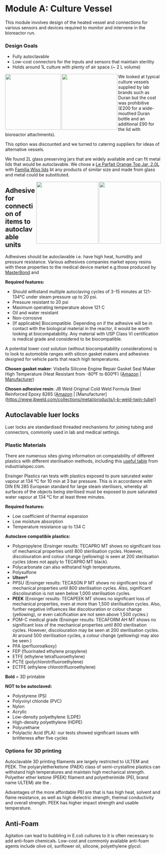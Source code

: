 # Module A: Culture Vessel

This module involves design of the heated vessel and connections for various sensors and devices required to monitor and intervene in the bioreactor run.

### Design Goals

 - Fully autoclavable
 - Low-cost connectors for the inputs and sensors that maintain sterility
 - Holds around 1L culture with plenty of air space (~ 2 L volume)


<img src="http://www.duran-group.com/uploads/pics/1112713_01.jpg" height="180" align="left"> 
<img src="http://www.duran-group.com/uploads/pics/gruppe_ASS-GLS80sm_02.jpg" height="180" align="left"> 
We looked at typical culture vessels supplied by lab brands such as Duran but the cost was prohibitive (£200 for a wide-mouthed Duran bottle and an additional £90 for the lid with bioreactor attachments). 

This option was discounted and we turned to catering suppliers for ideas of alternative vessels.


We found 2L glass preserving jars that are widely available and can fit metal lids that would be autoclavable. We chose a [Le Parfait Orange Top Jar, 2.0L](https://www.amazon.co.uk/Parfait-Orange-Top-Jar-2-0L/dp/B01N91TANW) with [Familia Wiss lids](https://www.amazon.co.uk/Le-Parfait-Spare-Lids/dp/B002G6G73U/ref=sr_1_1?s=kitchen&ie=UTF8&qid=1540499155&sr=1-1&keywords=Le+Parfait+6+Familia+Wiss+lids) bt any products of similar size and made from glass and metal could be substituted.

<p align="center">
 <img src="https://www.ozfarmer.com/image/cache/catalog/products/82mm-le-parfait-familia-wiss-screw-lid-800x800.png" height="200" align="right"> 
<img src="https://images-na.ssl-images-amazon.com/images/I/41MefnjdbgL._SY450_.jpg" height="200" align="right">
</p>



## Adhesive for connection of items to autoclavable units

Adhesives should be autoclavable i.e. have high heat, humidity and pressure resistance. Various adhesives companies market epoxy resins with these properties to the medical device market e.g.those produced by [MasterBond](https://www.masterbond.com/properties/sterilization-resistant-adhesives) and 

**Required features:**

 - Should withstand multiple autoclaving cycles of 3-15 minutes at 121-134°C under steam pressure up to 20 psi.
 - Pressure resistant to 20 psi
 - Maximum operating temperature above 121 C
 - Oil and water resistant
 - Non-corrosive
 - [If applicable] Biocompatible. Depending on if the adhesive will be in contact with the biological material in the reactor, it would be worth looking at biocompatability. Any material with USP Class VI certification is medical grade and considered to be biocompatible.
 
A potential lower cost solution (without biocompatability considerations) is to look to automobile ranges with silicon gasket makers and adhesives designed for vehicle parts that reach high temperatures.

**Chosen gasket maker**:
Visbella Silicone Engine Repair Gasket Seal Maker High Temperature (Heat Resistant from -80ºF to 600ºF) ([Amazon](https://www.amazon.co.uk/Visbella-Silicone-Engine-Temperature-Resistant/dp/B00XLO2R2Q/ref=pd_day0_hl_328_1?_encoding=UTF8&pd_rd_i=B00XLO2R2Q&pd_rd_r=a51db27e-c09f-11e8-953f-89c799ecfc7f&pd_rd_w=XqGt7&pd_rd_wg=HGprs&pf_rd_i=desktop-dp-sims&pf_rd_m=A3P5ROKL5A1OLE&pf_rd_p=f6359d5f-11a6-4577-a43b-58b9bb222f57&pf_rd_r=GKGZNWFA4N10G61EEHC8&pf_rd_s=desktop-dp-sims&pf_rd_t=40701&psc=1&refRID=GKGZNWFA4N10G61EEHC8) | [Manufacturer](http://visbellausa.com/products/gasket-makers/))

**Chosen adhesive resin**: JB Weld Original Cold Weld Formula Steel Reinforced Epoxy 8265 ([Amazon](https://www.amazon.co.uk/gp/product/B0006O1ICE/ref=ox_sc_act_title_1?smid=A3P5ROKL5A1OLE&psc=1) | [Manufacturer] (https://www.jbweld.com/collections/metal/products/j-b-weld-twin-tube))


## Autoclavable luer locks

Luer locks are standardised threaded mechanisms for joining tubing and connectors, commonly used in lab and medical settings.

### Plastic Materials

There are numerous sites giving information on compatability of different plastics with different sterilisation methods, including this [useful table](http://www.industrialspec.com/images/files/plastics-sterilization-compatibility-chart-from-is-med-specialties.pdf) from industrialspec.com.

Ensinger Plastics ran tests with plastics exposed to pure saturated water vapour at 134 °C for 10 min at 3 bar pressure. This is in accordance with DIN EN 285 European standard for large steam sterilisers, whereby all surfaces of the objects being sterilised must be exposed to pure saturated water vapour at 134 °C for at least three minutes.

**Required features:**

 - Low coefficient of thermal expansion
 - Low moisture absorption
 - Temperature resistance up to 134 C

**Autoclave compatible plastics:**

 - Polypropylene  (Ensinger results: TECAPRO MT shows no significant loss of mechanical properties until 800 sterilisation cycles. However, discolouration and colour change (yellowing) is seen at 200 sterilisation cycles (does not apply to TECAPRO MT black). 
 - Polycarbonate can also withstand high temperatures. 
 - Polysulfone
 - **Ultem®**
 - PPSU (Ensinger results: TECASON P MT shows no significant loss of mechanical properties until 800 sterilisation cycles. Also, significant discolouration is not seen below 1,000 sterilisation cycles. 
 - **PEEK** (Ensinger results: TECAPEEK MT shows no significant loss of mechanical properties, even at more than 1,500 sterilisation cycles. Also, further negative influences like discolouration or colour change (yellowing), or even calcification are not seen above 1,500 cycles.)
 - POM-C medical grade (Ensinger results: TECAFORM AH MT shows no significant loss of the mechanical properties until 800 sterilisation cycles. However, discolouration may be seen at 200 sterilisation cycles. At around 500 sterilisation cycles, a colour change (yellowing) may also be seen.)
 - PFA (perfluoroalkoxy) 
 - FEP (fluorinated ethylene propylene) 
 - ETFE (ethylene tetrafluoroethylene) 
 - PCTE (polychlorotrifluoroethylene)
 - ECTFE (ethylene chlorotrifluoroethylene)
 
 **Bold** = 3D printable

**NOT to be autoclaved:**

 - Polystyrene (PS)
 - Polyvinyl chloride (PVC)
 - Nylon
 - Acrylic
 - Low-density polyethylene (LDPE)
 - High-density polyethylene (HDPE) 
 - Polyurethane
 - Polylactic Acid (PLA): our tests showed significant issues with brittleness after five cycles
 
 ### Options for 3D printing
 
Autoclavable 3D printing filaments are largely restricted to ULTEM and PEEK.
The polyaryletherketone (PAEK) class of semi-crystalline plastics can withstand high temperatures and maintain high mechanical strength.
Polyether ether ketone (PEEK) filament and polyetherimide (PEI, brand name ULTEM) ate the .

Advantages of the more affordable PEI are that is has high heat, solvent and flame resistance, as well as high dielectric strength, thermal conductivity and overall strength. PEEK has higher impact strength and usable temperature.  


## Anti-Foam

Agitation can lead to bubbling in E.coli cultures to it is often necessary to add anti-foam chemicals. Low-cost and commonly available anti-foam agents include olive oil, sunflower oil, silicone, polyethylene glycol.
